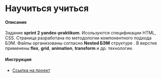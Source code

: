 # Научиться учиться

#### Описание
Задание **sprint 2 yandex-praktikum**.
Исользуются спецификации HTML, CSS.
Страница разработана по методологии компонентного подхода БЭМ. 
Файлы организованы согласно **Nested БЭМ** структуре . 
В верстке применены **flex**, **grid**, **animation**, **transform** и др. технологии.

#### Инструкция
* [Ссылка на проект](https://alexandrprokhorov1988.github.io/how-to-learn/)
